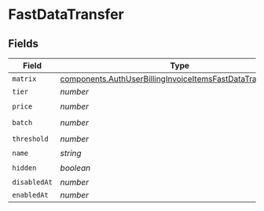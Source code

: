 # FastDataTransfer


## Fields

| Field                                                                                                                                        | Type                                                                                                                                         | Required                                                                                                                                     | Description                                                                                                                                  |
| -------------------------------------------------------------------------------------------------------------------------------------------- | -------------------------------------------------------------------------------------------------------------------------------------------- | -------------------------------------------------------------------------------------------------------------------------------------------- | -------------------------------------------------------------------------------------------------------------------------------------------- |
| `matrix`                                                                                                                                     | [components.AuthUserBillingInvoiceItemsFastDataTransferMatrix](../../models/components/authuserbillinginvoiceitemsfastdatatransfermatrix.md) | :heavy_minus_sign:                                                                                                                           | N/A                                                                                                                                          |
| `tier`                                                                                                                                       | *number*                                                                                                                                     | :heavy_minus_sign:                                                                                                                           | N/A                                                                                                                                          |
| `price`                                                                                                                                      | *number*                                                                                                                                     | :heavy_check_mark:                                                                                                                           | N/A                                                                                                                                          |
| `batch`                                                                                                                                      | *number*                                                                                                                                     | :heavy_check_mark:                                                                                                                           | N/A                                                                                                                                          |
| `threshold`                                                                                                                                  | *number*                                                                                                                                     | :heavy_check_mark:                                                                                                                           | N/A                                                                                                                                          |
| `name`                                                                                                                                       | *string*                                                                                                                                     | :heavy_minus_sign:                                                                                                                           | N/A                                                                                                                                          |
| `hidden`                                                                                                                                     | *boolean*                                                                                                                                    | :heavy_check_mark:                                                                                                                           | N/A                                                                                                                                          |
| `disabledAt`                                                                                                                                 | *number*                                                                                                                                     | :heavy_minus_sign:                                                                                                                           | N/A                                                                                                                                          |
| `enabledAt`                                                                                                                                  | *number*                                                                                                                                     | :heavy_minus_sign:                                                                                                                           | N/A                                                                                                                                          |